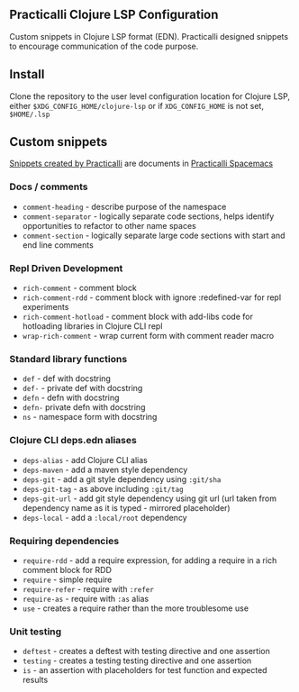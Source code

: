 ## Practicalli Clojure LSP Configuration

Custom snippets in Clojure LSP format (EDN).  Practicalli designed snippets to encourage communication of the code purpose.

## Install

Clone the repository to the user level configuration location for Clojure LSP, either `$XDG_CONFIG_HOME/clojure-lsp` or if `XDG_CONFIG_HOME` is not set, `$HOME/.lsp`


## Custom snippets

[Snippets created by Practicalli](https://practical.li/spacemacs/snippets/clojure-lsp/practicalli-snippets.html) are documents in [Practicalli Spacemacs](https://practical.li/spacemacs/snippets/clojure-lsp/practicalli-snippets.html)


### Docs / comments
* `comment-heading` - describe purpose of the namespace
* `comment-separator` - logically separate code sections, helps identify opportunities to refactor to other name spaces
* `comment-section` - logically separate large code sections with start and end line comments

### Repl Driven Development
* `rich-comment` - comment block
* `rich-comment-rdd` - comment block with ignore :redefined-var for repl experiments
* `rich-comment-hotload` - comment block with add-libs code for hotloading libraries in Clojure CLI repl
* `wrap-rich-comment` - wrap current form with comment reader macro

### Standard library functions
* `def` - def with docstring
* `def-` - private def with docstring
* `defn` - defn with docstring
* `defn-` private defn with docstring
* `ns` - namespace form with docstring

### Clojure CLI deps.edn aliases
* `deps-alias` - add Clojure CLI alias
* `deps-maven` - add a maven style dependency
* `deps-git` - add a git style dependency using `:git/sha`
* `deps-git-tag` - as above including `:git/tag`
* `deps-git-url` - add git style dependency using git url (url taken from dependency name as it is typed - mirrored placeholder)
* `deps-local` - add a `:local/root` dependency

### Requiring dependencies
* `require-rdd` - add a require expression, for adding a require in a rich comment block for RDD
* `require` - simple require
* `require-refer` - require with `:refer`
* `require-as` - require with `:as` alias
* `use` - creates a require rather than the more troublesome use

### Unit testing
* `deftest` - creates a deftest with testing directive and one assertion
* `testing` - creates a testing testing directive and one assertion
* `is` - an assertion with placeholders for test function and expected results
